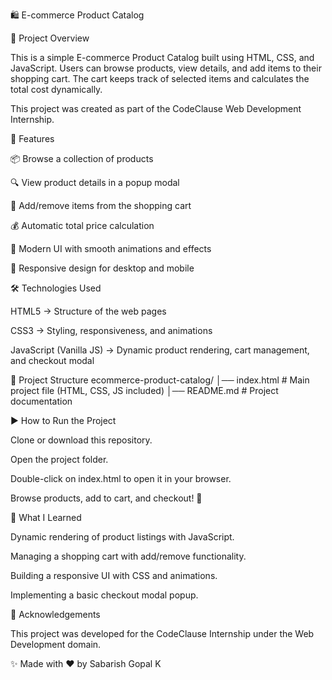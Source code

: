 🛍️ E-commerce Product Catalog

📌 Project Overview

This is a simple E-commerce Product Catalog built using HTML, CSS, and JavaScript.
Users can browse products, view details, and add items to their shopping cart. The cart keeps track of selected items and calculates the total cost dynamically.

This project was created as part of the CodeClause Web Development Internship.

🚀 Features

📦 Browse a collection of products

🔍 View product details in a popup modal

🛒 Add/remove items from the shopping cart

💰 Automatic total price calculation

🎨 Modern UI with smooth animations and effects

📱 Responsive design for desktop and mobile

🛠️ Technologies Used

HTML5 → Structure of the web pages

CSS3 → Styling, responsiveness, and animations

JavaScript (Vanilla JS) → Dynamic product rendering, cart management, and checkout modal

📂 Project Structure
ecommerce-product-catalog/
│── index.html    # Main project file (HTML, CSS, JS included)
│── README.md     # Project documentation

▶️ How to Run the Project

Clone or download this repository.

Open the project folder.

Double-click on index.html to open it in your browser.

Browse products, add to cart, and checkout! 🎉

📖 What I Learned

Dynamic rendering of product listings with JavaScript.

Managing a shopping cart with add/remove functionality.

Building a responsive UI with CSS and animations.

Implementing a basic checkout modal popup.

🙌 Acknowledgements

This project was developed for the CodeClause Internship under the Web Development domain.

✨ Made with ❤️ by Sabarish Gopal K
